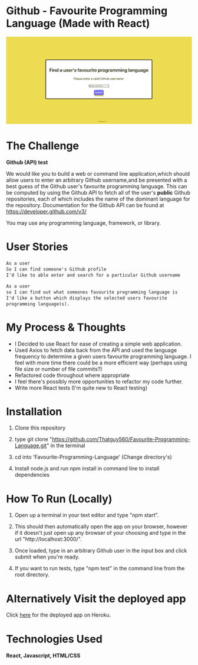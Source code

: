 # Github - Favourite Programming Language (Made with React)

<p align="center">
  <img src="./public/DemoOfApp.gif" alt="animated" />
</p>

# The Challenge

**Github (API) test**

We would like you to build a web or command line application,which should allow users to enter an arbitrary Github username,and be presented with a best guess of the Github user's favourite programming language. This can be computed by using the Github API to fetch all of the user's **public** Github repositories, each of which includes the name of the dominant language for the repository. Documentation for the Github API can be found at https://developer.github.com/v3/

You may use any programming language, framework, or library.

# User Stories

```
As a user
So I can find someone's Github profile
I'd like to able enter and search for a particular Github username 
```
```
As a user 
so I can find out what someones favourite programming language is
I'd like a button which displays the selected users favourite programming language(s).
```

# My Process & Thoughts

- I Decided to use React for ease of creating a simple web application.
- Used Axios to fetch data back from the API and used the language frequency to determine a given users favourite programming language. I feel with more time there could be a more efficient way (perhaps using file size or number of file commits?)
- Refactored code throughout where appropriate 
- I feel there's possibly more opportunities to refactor my code further.
- Write more React tests (I'm quite new to React testing)
# Installation

1. Clone this repository

2. type git clone "https://github.com/Thatguy560/Favourite-Programming-Language.git" in the terminal

3. cd into 'Favourite-Programming-Language' (Change directory's)

4. Install node.js and run npm install in command line to install dependencies

# How To Run (Locally)

1. Open up a terminal in your text editor and type "npm start".

2. This should then automatically open the app on your browser, however if it doesn't just open up any browser of your choosing and type in the url "http://localhost:3000/".

3. Once loaded, type in an arbitrary Github user in the input box and click submit when you're ready.

4. If you want to run tests, type "npm test" in the command line from the root directory. 

# Alternatively Visit the deployed app

Click [here](https://favourite-programming-language.herokuapp.com/) for the deployed app on Heroku.
# Technologies Used

#### React, Javascript, HTML/CSS

